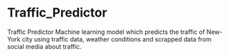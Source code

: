 # Traffic_Predictor
Traffic Predictor Machine learning model which predicts the traffic of New-York city using traffic data, weather conditions and scrapped data from social media about traffic.   

